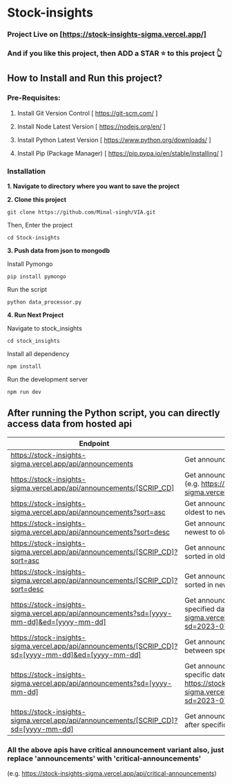 # Stock-insights

### Project Live on [https://stock-insights-sigma.vercel.app/]

### And if you like this project, then ADD a STAR ⭐️ to this project 👆

## How to Install and Run this project?

### Pre-Requisites:

1. Install Git Version Control
   [ https://git-scm.com/ ]

2. Install Node Latest Version
   [ https://nodejs.org/en/ ]

3. Install Python Latest Version
   [ https://www.python.org/downloads/ ]

4. Install Pip (Package Manager)
   [ https://pip.pypa.io/en/stable/installing/ ]

### Installation

**1. Navigate to directory where you want to save the project**

**2. Clone this project**

```
git clone https://github.com/Minal-singh/VIA.git
```

Then, Enter the project

```
cd Stock-insights
```

**3. Push data from json to mongodb**

Install Pymongo

```
pip install pymongo
```

Run the script

```
python data_processor.py
```

**4. Run Next Project**

Navigate to stock_insights

```
cd stock_insights
```

Install all dependency

```
npm install
```

Run the development server

```
npm run dev
```

## After running the Python script, you can directly access data from hosted api

| Endpoint                                                                                             | Description                                                                                                                                                      |
| ---------------------------------------------------------------------------------------------------- | ---------------------------------------------------------------------------------------------------------------------------------------------------------------- |
| https://stock-insights-sigma.vercel.app/api/announcements                                            | Get announcements from all company                                                                                                                               |
| https://stock-insights-sigma.vercel.app/api/announcements/[SCRIP_CD]                                 | Get announcements from specific company (e.g. https://stock-insights-sigma.vercel.app/api/announcements/534816)                                                  |
| https://stock-insights-sigma.vercel.app/api/announcements?sort=asc                                   | Get announcements from all company sorted in oldest to newest order                                                                                              |
| https://stock-insights-sigma.vercel.app/api/announcements?sort=desc                                  | Get announcements from all company sorted in newest to oldest order                                                                                              |
| https://stock-insights-sigma.vercel.app/api/announcements/[SCRIP_CD]?sort=asc                        | Get announcements from specific company sorted in oldest to newest order                                                                                         |
| https://stock-insights-sigma.vercel.app/api/announcements/[SCRIP_CD]?sort=desc                       | Get announcements from specific company sorted in newest to oldest order                                                                                         |
| https://stock-insights-sigma.vercel.app/api/announcements?sd=[yyyy-mm-dd]&ed=[yyyy-mm-dd]            | Get announcements from all company between specified date (e.g. https://stock-insights-sigma.vercel.app/api/announcements?sd=2023-07-26&ed=2023-07-28)           |
| https://stock-insights-sigma.vercel.app/api/announcements/[SCRIP_CD]?sd=[yyyy-mm-dd]&ed=[yyyy-mm-dd] | Get announcements from specific company between specified date                                                                                                   |
| https://stock-insights-sigma.vercel.app/api/announcements?sd=[yyyy-mm-dd]                            | Get announcements from all company after specific date (sorting can also be used) (e.g. https://stock-insights-sigma.vercel.app/api/announcements?sd=2023-07-26) |
| https://stock-insights-sigma.vercel.app/api/announcements/[SCRIP_CD]?sd=[yyyy-mm-dd]                 | Get announcements from specific company after specific date                                                                                                      |

### All the above apis have critical announcement variant also, just replace 'announcements' with 'critical-announcements'

(e.g. https://stock-insights-sigma.vercel.app/api/critical-announcements)
